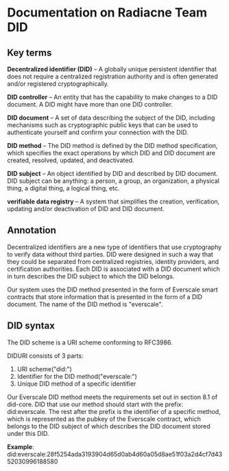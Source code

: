# Documentation on Radiacne Team DID

## Key terms

**Decentralized identifier (DID)** – A globally unique persistent identifier that does not require a centralized registration authority and is often generated and/or registered cryptographically.

**DID controller** – An entity that has the capability to make changes to a DID document. A DID might have more than one DID controller.

**DID document** – A set of data describing the subject of the DID, including mechanisms such as cryptographic public keys that can be used to authenticate yourself and confirm your connection with the DID.

**DID method** – The DID method is defined by the DID method specification, which specifies the exact operations by which DID and DID document are created, resolved, updated, and deactivated.

**DID subject** – An object identified by DID and described by DID document. DID subject can be anything: a person, a group, an organization, a physical thing, a digital thing, a logical thing, etc.

**verifiable data registry** – A system that simplifies the creation, verification, updating and/or deactivation of DID and DID document.

## Annotation

Decentralized identifiers are a new type of identifiers that use cryptography to verify data without third parties.  DID were designed in such a way that they could be separated from centralized registries, identity providers, and certification authorities. Each DID is associated with a DID document which in turn describes the DID subject to which the DID belongs.  

Our system uses the DID method presented in the form of Everscale smart contracts that store information that is presented in the form of a DID document. The name of the DID method is "everscale".

## DID syntax

The DID scheme is a URI scheme conforming to RFC3986.

DIDURI consists of 3 parts:
 1) URI scheme("did:")
 2) Identifier for the DID method("everscale:")
 3) Unique DID method of a specific identifier


Our Everscale DID method meets the requirements set out in section 8.1 of did-core. DID that use our method should start with the prefix: did:everscale. The rest after the prefix is the identifier of a specific method, which is represented as the pubkey of the Everscale contract, which belongs to the DID subject of which describes the DID document stored under this DID.

**Example**: did:everscale:28f5254ada3193904d65d0ab4d60a05d8ae51f03a2d4cf7d4352030996188580

